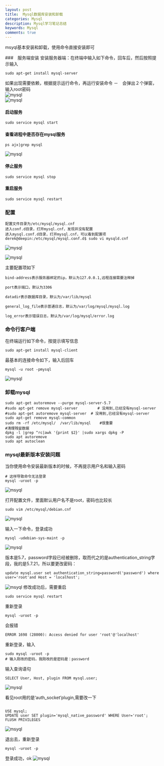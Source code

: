 ```yaml
---
layout: post
title:  Mysql数据库安装和卸载
categories: Mysql
description: Mysql学习笔记总结
keywords: Mysql
comments: true
---
```


msyql基本安装和卸载，使用命令直接安装即可

###　服务端安装
安装服务器端：在终端中输入如下命令，回车后，然后按照提示输入

```mysql
sudo apt-get install mysql-server
```
如果出现需要依赖，根据提示运行命令，再运行安装命令
－　会弹出２个弹窗，输入root密码  
![mysql](/images/mysql/my_1.png)  
![mysql](/images/mysql/my_2.png)
#### 启动服务
```mysql
sudo service mysql start
```
#### 查看进程中是否存在mysql服务
```mysql
ps ajx|grep mysql
```
![mysql](/images/mysql/my_3.png) 
#### 停止服务
```mysql
sudo service mysql stop
```
#### 重启服务
```mysql
sudo service mysql restart
```

### 配置
```mysql
配置文件目录为/etc/mysql/mysql.cnf
进入conf.d目录，打开mysql.cnf，发现并没有配置
进入mysql.conf.d目录，打开mysql.cnf，可以看到配置项
derek@deepin:/etc/mysql/mysql.conf.d$ sudo vi mysqld.cnf 
```
![mysql](/images/mysql/my_4.png)  

![mysql](/images/mysql/my_5.png)

主要配置项如下
```mysql
bind-address表示服务器绑定的ip，默认为127.0.0.1,远程连接需要注释掉

port表示端口，默认为3306

datadir表示数据库目录，默认为/var/lib/mysql

general_log_file表示普通日志，默认为/var/log/mysql/mysql.log

log_error表示错误日志，默认为/var/log/mysql/error.log

```

### 命令行客户端  

在终端运行如下命令，按提示填写信息
```mysql
sudo apt-get install mysql-client
```
最基本的连接命令如下，输入后回车
```mysql
mysql -u root -pmysql
```
![mysql](/images/mysql/my_6.png)  



### 卸载mysql
```mysql
sudo apt-get autoremove --purge mysql-server-5.7 
#sudo apt-get remove mysql-server         # 没用到,已经没有mysql-server
#sudo apt-get autoremove mysql-server  # 没用到,已经没有mysql-server
sudo apt-get remove mysql-common
sudo rm -rf /etc/mysql/  /var/lib/mysql    #很重要
#清理残留数据
dpkg -l |grep ^rc|awk '{print $2}' |sudo xargs dpkg -P  
sudo apt autoremove
sudo apt autoclean
```


### mysql最新版本安装问题

当你使用命令安装最新版本的时候，不再提示用户名和输入密码
```mysql
# 这样导致命令无法登录
mysql -uroot -p
```
![msyql](/images/mysql/my8.png)

打开配置文件，里面默认用户名不是root，密码也比较长
```mysql
sudo vim /etc/mysql/debian.cnf
```
![mysql](/images/mysql/my7.png)

输入一下命令，登录成功  
```mysql
mysql -udebian-sys-maint -p
```
![mysql](/images/mysql/my9.png)

版本是5.7，password字段已经被删除，取而代之的是authentication_string字段，我的是5.7.21，所以要更改密码：

```mysql
update mysql.user set authentication_string=password('password') where user='root'and Host = 'localhost';

```
![msyql](/images/mysql/my10.png)
修改成功后，需要重启
```mysql
sudo service mysql restart
```

重新登录
```mysql
mysql -uroot -p 
```
会报错
```mysql
ERROR 1698 (28000): Access denied for user 'root'@'localhost'
```

重新登录，输入
```mysql
sudo mysql -uroot -p    
# 输入刚改的密码，我刚改的是密码是：password
```
输入查询语句
```mysql
SELECT User, Host, plugin FROM mysql.user;
```
![mysql](/images/mysql/my11.png)

看见root用的是‘auth_socket’plugin,需要改一下

```mysql

USE mysql;
UPDATE user SET plugin='mysql_native_password' WHERE User='root';
FLUSH PRIVILEGES
```
![msyql](/images/mysql/my12.png)


退出去，重新登录
```mysql
mysql -uroot -p
```

登录成功，ok
![mysql](/images/mysql/my13.png)